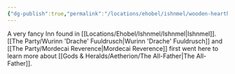 ```yaml
---
{"dg-publish":true,"permalink":"/locations/ehobel/ishnmel/wooden-hearth-inn/","noteIcon":""}
---
```


A very fancy Inn found in [[Locations/Ehobel/Ishnmel/Ishnmel\|Ishnmel]]. [[The Party/Wurinn 'Drache' Fuuldrusch\|Wurinn 'Drache' Fuuldrusch]] and [[The Party/Mordecai Reverence\|Mordecai Reverence]] first went here to learn more about [[Gods & Heralds/Aetherion/The All-Father\|The All-Father]].